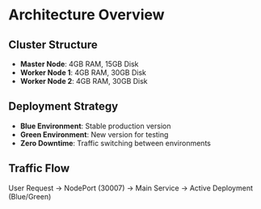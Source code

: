 # Architecture Overview

## Cluster Structure
- **Master Node**: 4GB RAM, 15GB Disk
- **Worker Node 1**: 4GB RAM, 30GB Disk  
- **Worker Node 2**: 4GB RAM, 30GB Disk

## Deployment Strategy
- **Blue Environment**: Stable production version
- **Green Environment**: New version for testing
- **Zero Downtime**: Traffic switching between environments

## Traffic Flow
User Request → NodePort (30007) → Main Service → Active Deployment (Blue/Green)